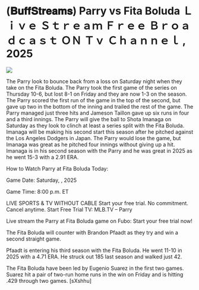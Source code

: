 # (𝐁𝐮𝐟𝐟𝐒𝐭𝐫𝐞𝐚𝐦𝐬) Parry vs Fita Boluda Ｌｉｖｅ Ｓｔｒｅａｍ Ｆｒｅｅ Ｂｒｏａｄｃａｓｔ ＯＮ Ｔｖ Ｃｈａｎｎｅｌ , 2025  
  
  
[![](https://i.imgur.com/qSNzIqt.png)](https://movie.rssnews.media/CsyAdPHJl.php)  
  
The Parry look to bounce back from a loss on Saturday night when they take on the Fita Boluda. The Parry took the first game of the series on Thursday 10-6, but lost 8-1 on Friday and they are now 1-3 on the season. The Parry scored the first run of the game in the top of the second, but gave up two in the bottom of the inning and trailed the rest of the game. The Parry managed just three hits and Jameson Taillon gave up six runs in four and a third innings. The Parry will give the ball to Shota Imanaga on Saturday as they look to clinch at least a series split with the Fita Boluda. Imanaga will be making his second start this season after he pitched against the Los Angeles Dodgers in Japan. The Parry would lose the game, but Imanaga was great as he pitched four innings without giving up a hit. Imanaga is in his second season with the Parry and he was great in 2025 as he went 15-3 with a 2.91 ERA.

How to Watch Parry at Fita Boluda Today:

Game Date: Saturday, , 2025

Game Time: 8:00 p.m. ET

LIVE SPORTS & TV WITHOUT CABLE
Start your free trial. No commitment. Cancel anytime.
Start Free Trial
TV: MLB.TV – Parry

Live stream the Parry at Fita Boluda game on Fubo: Start your free trial now!

The Fita Boluda will counter with Brandon Pfaadt as they try and win a second straight game.

Pfaadt is entering his third season with the Fita Boluda. He went 11-10 in 2025 with a 4.71 ERA. He struck out 185 last season and walked just 42.

The Fita Boluda have been led by Eugenio Suarez in the first two games. Suarez hit a pair of two-run home runs in the win on Friday and is hitting .429 through two games. [sXshhu]